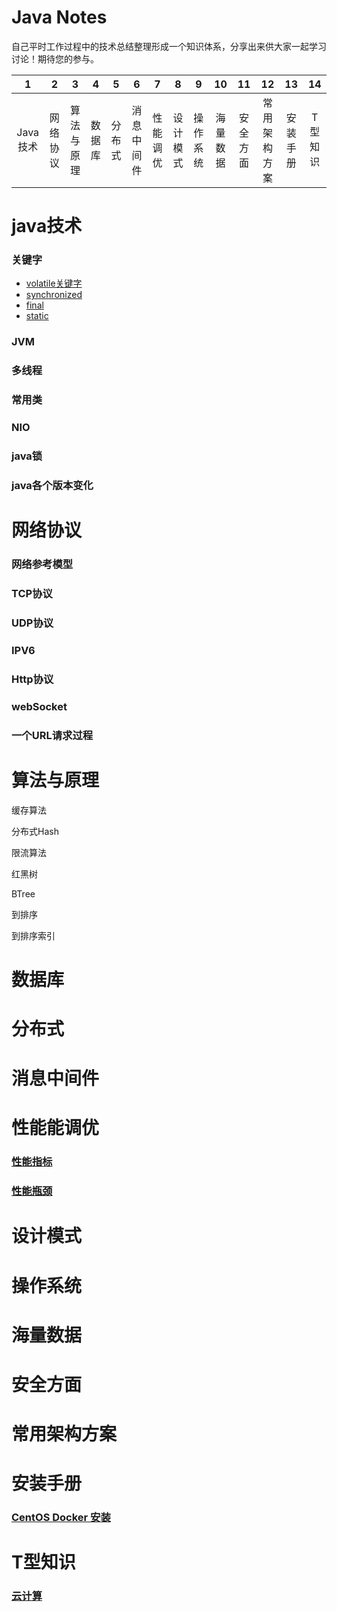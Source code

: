 # Java Notes

自己平时工作过程中的技术总结整理形成一个知识体系，分享出来供大家一起学习讨论！期待您的参与。

| 1 | 2 | 3 | 4 | 5 | 6 | 7 | 8 | 9 | 10 | 11 | 12 | 13 | 14 |
| :---: | :---: | :---: | :---: | :---: | :---: | :---: | :---: | :---: | :---: | :---: | :---: | :---: | :---: |
| Java技术 | 网络协议 | 算法与原理 | 数据库 | 分布式 | 消息中间件 | 性能调优 | 设计模式 | 操作系统 | 海量数据 | 安全方面 | 常用架构方案 | 安装手册 | T型知识 |

# java技术

### 关键字

* [volatile关键字](/javaji-zhu/guan-jian-zi/volatile.md)
* [synchronized](/javaji-zhu/guan-jian-zi/synchronized.md)
* [final](/javaji-zhu/guan-jian-zi/final.md)
* [static](/javaji-zhu/guan-jian-zi/static.md)

### JVM

### 多线程

### 常用类

### NIO

### java锁

### java各个版本变化

# 网络协议

### 网络参考模型

### TCP协议

### UDP协议

### IPV6

### Http协议

### webSocket

### 一个URL请求过程

# 算法与原理

缓存算法

分布式Hash

限流算法

红黑树

BTree

到排序

到排序索引

# 数据库

# 分布式

# 消息中间件

# 性能能调优

### [性能指标](/xing-neng-neng-diao-you/xing-neng-zhi-biao.md)

### [性能瓶颈](/xing-neng-neng-diao-you/xing-neng-ping-jing.md)

# 设计模式

# 操作系统

# 海量数据

# 安全方面

# 常用架构方案

# 安装手册

### [CentOS Docker 安装](/an-zhuang-shou-ce/centos-docker-an-zhuang.md)

# T型知识

### [云计算](/txing-zhi-shi/yun-ji-suan.md)



